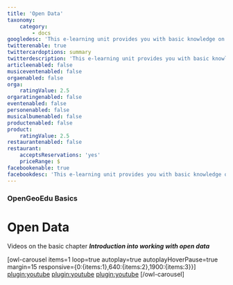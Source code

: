 ```yaml
---
title: 'Open Data'
taxonomy:
    category:
        - docs
googledesc: 'This e-learning unit provides you with basic knowledge on how to deal with open data in the context of GIS, spatial sciences and GeoIT. '
twitterenable: true
twittercardoptions: summary
twitterdescription: 'This e-learning unit provides you with basic knowledge on how to deal with open data in the context of GIS, spatial sciences and GeoIT. '
articleenabled: false
musiceventenabled: false
orgaenabled: false
orga:
    ratingValue: 2.5
orgaratingenabled: false
eventenabled: false
personenabled: false
musicalbumenabled: false
productenabled: false
product:
    ratingValue: 2.5
restaurantenabled: false
restaurant:
    acceptsReservations: 'yes'
    priceRange: $
facebookenable: true
facebookdesc: 'This e-learning unit provides you with basic knowledge on how to deal with open data in the context of GIS, spatial sciences and GeoIT. '
---
```


### OpenGeoEdu Basics

# Open&nbsp;Data

Videos on the basic chapter ***Introduction into working with open data***

[owl-carousel items=1 loop=true autoplay=true autoplayHoverPause=true margin=15 responsive={0:{items:1},640:{items:2},1900:{items:3}}]
[plugin:youtube](https://youtu.be/PQ-d0F281Uo)
[plugin:youtube](https://youtu.be/6DncYkPZBc4)
[plugin:youtube](https://youtu.be/JyVFucL6__Q)
[/owl-carousel]

<script type="application/ld+json"> 
{
  "@context": "http://schema.org",
  "@type": "Course",
  "name": "OpenGeoEdu Grundlagen - Open Data",
  "description": "Why open data is important for society, democracy, science, business and not least for you, and why its importance continues to grow rapidly.",
  "provider": {
    "@type": "Organization",
    "name": "OpenGeoEdu",
    "sameAs": "https://www.opengeoedu.de"
  }
} 
</script> 